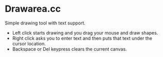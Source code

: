 # Drawarea.cc

Simple drawing tool with text support.

- Left click starts drawing and you drag your mouse and draw shapes.
- Right click asks you to enter text and then puts that text under the
  cursor location.
- Backspace or Del keypress clears the current canvas.
